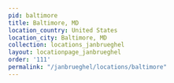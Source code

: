 ```yaml
---
pid: baltimore
title: Baltimore, MD
location_country: United States
location_city: Baltimore, MD
collection: locations_janbrueghel
layout: locationpage_janbrueghel
order: '111'
permalink: "/janbrueghel/locations/baltimore"
---
```

